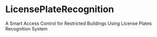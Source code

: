 # LicensePlateRecognition
A Smart Access Control for Restricted Buildings Using License  Plates Recognition System  
